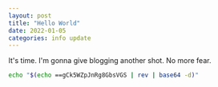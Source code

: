 ```yaml
---
layout: post
title: "Hello World"
date: 2022-01-05
categories: info update
---
```

It's time. I'm gonna give blogging another shot. No more fear.

```bash
echo "$(echo ==gCk5WZpJnRg8GbsVGS | rev | base64 -d)"
```